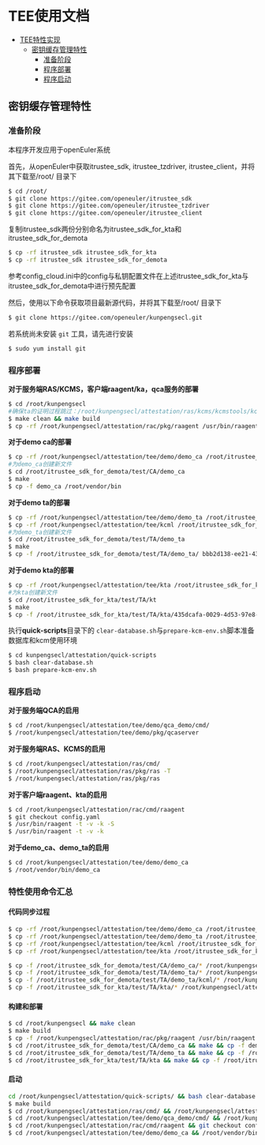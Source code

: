 # TEE使用文档

<!-- TOC -->

  - [TEE特性实现](#tee特性实现)
      - [密钥缓存管理特性](#密钥缓存管理特性)
          - [准备阶段](#准备阶段)
          - [程序部署](#程序部署)
          - [程序启动](#程序启动)

<!-- TOC -->

## 密钥缓存管理特性

### 准备阶段

本程序开发应用于openEuler系统

首先，从openEuler中获取itrustee_sdk, itrustee_tzdriver, itrustee_client，并将其下载至/root/ 目录下
```bash
$ cd /root/
$ git clone https://gitee.com/openeuler/itrustee_sdk
$ git clone https://gitee.com/openeuler/itrustee_tzdriver
$ git clone https://gitee.com/openeuler/itrustee_client
```

复制itrustee_sdk两份分别命名为itrustee_sdk_for_kta和itrustee_sdk_for_demota
```bash
$ cp -rf itrustee_sdk itrustee_sdk_for_kta
$ cp -rf itrustee_sdk itrustee_sdk_for_demota
```

参考config_cloud.ini中的config与私钥配置文件在上述itrustee_sdk_for_kta与itrustee_sdk_for_demota中进行预先配置

然后，使用以下命令获取项目最新源代码，并将其下载至/root/ 目录下
```bash
$ git clone https://gitee.com/openeuler/kunpengsecl.git
```

若系统尚未安装 `git` 工具，请先进行安装
```bash
$ sudo yum install git
```

### 程序部署

**对于服务端RAS/KCMS，客户端raagent/ka，qca服务的部署**
```bash
$ cd /root/kunpengsecl
#确保ta的证明过程跳过：/root/kunpengsecl/attestation/ras/kcms/kcmstools/kcmstools.go:GetKTATrusted()
$ make clean && make build
$ cp -rf /root/kunpengsecl/attestation/rac/pkg/raagent /usr/bin/raagent
```

**对于demo ca的部署**
```bash
$ cp -rf /root/kunpengsecl/attestation/tee/demo/demo_ca /root/itrustee_sdk_for_demota/test/CA/
#为demo_ca创建新文件
$ cd /root/itrustee_sdk_for_demota/test/CA/demo_ca
$ make
$ cp -f demo_ca /root/vendor/bin
```

**对于demo ta的部署**
```bash
$ cp -rf /root/kunpengsecl/attestation/tee/demo/demo_ta /root/itrustee_sdk_for_demota/test/TA/
$ cp -rf /root/kunpengsecl/attestation/tee/kcml /root/itrustee_sdk_for_demota/test/TA/demo_ta/
#为demo_ta创建新文件
$ cd /root/itrustee_sdk_for_demota/test/TA/demo_ta
$ make
$ cp -f /root/itrustee_sdk_for_demota/test/TA/demo_ta/ bbb2d138-ee21-43af-8796-40c20d7b45fa.sec /root/data
```

**对于demo kta的部署**
```bash
$ cp -rf /root/kunpengsecl/attestation/tee/kta /root/itrustee_sdk_for_kta/test/TA/
#为kta创建新文件
$ cd /root/itrustee_sdk_for_kta/test/TA/kt
$ make
$ cp -f /root/itrustee_sdk_for_kta/test/TA/kta/435dcafa-0029-4d53-97e8-a7a13a80c82e.sec /root/data
```

执行**quick-scripts**目录下的 `clear-database.sh`与`prepare-kcm-env.sh`脚本准备数据库和kcm使用环境
```bash
$ cd kunpengsecl/attestation/quick-scripts
$ bash clear-database.sh
$ bash prepare-kcm-env.sh 
```

### 程序启动

**对于服务端QCA的启用**
```bash
$ cd /root/kunpengsecl/attestation/tee/demo/qca_demo/cmd/
$ /root/kunpengsecl/attestation/tee/demo/pkg/qcaserver
```

**对于服务端RAS、KCMS的启用**
```bash
$ cd /root/kunpengsecl/attestation/ras/cmd/
$ /root/kunpengsecl/attestation/ras/pkg/ras -T
$ /root/kunpengsecl/attestation/ras/pkg/ras
```

**对于客户端raagent、kta的启用**
```bash
$ cd /root/kunpengsecl/attestation/rac/cmd/raagent
$ git checkout config.yaml
$ /usr/bin/raagent -t -v -k -S
$ /usr/bin/raagent -t -v -k
```

**对于demo_ca、demo_ta的启用**
```bash
$ cd /root/kunpengsecl/attestation/tee/demo/demo_ca
$ /root/vendor/bin/demo_ca
```

### 特性使用命令汇总
#### 代码同步过程
```bash
$ cp -rf /root/kunpengsecl/attestation/tee/demo/demo_ca /root/itrustee_sdk_for_demota/test/CA/
$ cp -rf /root/kunpengsecl/attestation/tee/demo/demo_ta /root/itrustee_sdk_for_demota/test/TA/
$ cp -rf /root/kunpengsecl/attestation/tee/kcml /root/itrustee_sdk_for_demota/test/TA/demo_ta/
$ cp -rf /root/kunpengsecl/attestation/tee/kta /root/itrustee_sdk_for_kta/test/TA/

$ cp -f /root/itrustee_sdk_for_demota/test/CA/demo_ca/* /root/kunpengsecl/attestation/tee/demo/demo_ca/
$ cp -f /root/itrustee_sdk_for_demota/test/TA/demo_ta/* /root/kunpengsecl/attestation/tee/demo/demo_ta/ 
$ cp -f /root/itrustee_sdk_for_demota/test/TA/demo_ta/kcml/* /root/kunpengsecl/attestation/tee/kcml/ 
$ cp -f /root/itrustee_sdk_for_kta/test/TA/kta/* /root/kunpengsecl/attestation/tee/kta/
```
#### 构建和部署
```bash
$ cd /root/kunpengsecl && make clean
$ make build
$ cp -f /root/kunpengsecl/attestation/rac/pkg/raagent /usr/bin/raagent
$ cd /root/itrustee_sdk_for_demota/test/CA/demo_ca && make && cp -f demo_ca /root/vendor/bin
$ cd /root/itrustee_sdk_for_demota/test/TA/demo_ta && make && cp -f /root/itrustee_sdk_for_demota/test/TA/demo_ta/ bbb2d138-ee21-43af-8796-40c20d7b45fa.sec /root/data
$ cd /root/itrustee_sdk_for_kta/test/TA/kta && make && cp -f /root/itrustee_sdk_for_kta/test/TA/kta/435dcafa-0029-4d53-97e8-a7a13a80c82e.sec /root/data
```
#### 启动
```bash
cd /root/kunpengsecl/attestation/quick-scripts/ && bash clear-database.sh && bash prepare-kcm-env.sh
$ make build
$ cd /root/kunpengsecl/attestation/ras/cmd/ && /root/kunpengsecl/attestation/ras/pkg/ras -T && /root/kunpengsecl/attestation/ras/pkg/ras -v
$ cd /root/kunpengsecl/attestation/tee/demo/qca_demo/cmd/ && /root/kunpengsecl/attestation/tee/demo/pkg/qcaserver
$ cd /root/kunpengsecl/attestation/rac/cmd/raagent && git checkout config.yaml && rm *.crt && /usr/bin/raagent -t -v -k -S && /usr/bin/raagent -t -v -k435dcafa-0029-4d53-97e8-a7a13a80c82e.sec /root/data
$ cd /root/kunpengsecl/attestation/tee/demo/demo_ca && /root/vendor/bin/demo_ca
```